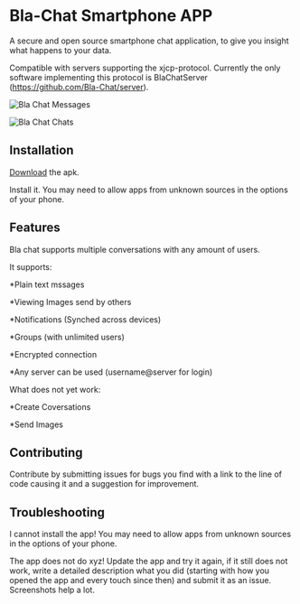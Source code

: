 Bla-Chat Smartphone APP
=======================

A secure and open source smartphone chat application, to give you insight what happens to your data.

Compatible with servers supporting the xjcp-protocol.
Currently the only software implementing this protocol is BlaChatServer (https://github.com/Bla-Chat/server).

![Bla Chat Messages](http://www.michaelfuerst.de/wordpress/wp-content/uploads/2015/02/BlaSmartphoneMessages.png)

![Bla Chat Chats](http://www.michaelfuerst.de/wordpress/wp-content/uploads/2015/02/BlaSmartphoneChats.png)

## Installation

<a href="https://fuersts.homeip.net/BlaChat.apk">Download</a> the apk.

Install it. You may need to allow apps from unknown sources in the options of your phone.

## Features

Bla chat supports multiple conversations with any amount of users.

It supports:

*Plain text mssages

*Viewing Images send by others

*Notifications (Synched across devices)

*Groups (with unlimited users)

*Encrypted connection

*Any server can be used (username@server for login)

What does not yet work:

*Create Coversations

*Send Images

## Contributing

Contribute by submitting issues for bugs you find with a link to the line of code causing it and a suggestion for improvement.

## Troubleshooting

I cannot install the app! You may need to allow apps from unknown sources in the options of your phone.

The app does not do xyz! Update the app and try it again, if it still does not work, write a detailed description what you did (starting with how you opened the app and every touch since then) and submit it as an issue. Screenshots help a lot. 
